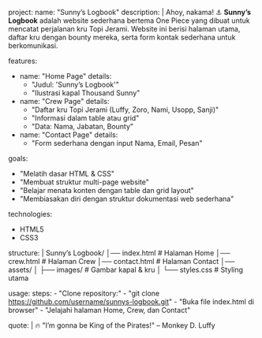 project:
  name: "Sunny’s Logbook"
  description: |
    Ahoy, nakama! ⚓
    **Sunny’s Logbook** adalah website sederhana bertema One Piece yang dibuat untuk mencatat perjalanan kru Topi Jerami. 
    Website ini berisi halaman utama, daftar kru dengan bounty mereka, serta form kontak sederhana untuk berkomunikasi.

features:
  - name: "Home Page"
    details:
      - "Judul: 'Sunny’s Logbook'"
      - "Ilustrasi kapal Thousand Sunny"
  - name: "Crew Page"
    details:
      - "Daftar kru Topi Jerami (Luffy, Zoro, Nami, Usopp, Sanji)"
      - "Informasi dalam table atau grid"
      - "Data: Nama, Jabatan, Bounty"
  - name: "Contact Page"
    details:
      - "Form sederhana dengan input Nama, Email, Pesan"

goals:
  - "Melatih dasar HTML & CSS"
  - "Membuat struktur multi-page website"
  - "Belajar menata konten dengan table dan grid layout"
  - "Membiasakan diri dengan struktur dokumentasi web sederhana"

technologies:
  - HTML5
  - CSS3

structure: |
  Sunny’s Logbook/
  │── index.html        # Halaman Home
  │── crew.html         # Halaman Crew
  │── contact.html      # Halaman Contact
  │── assets/
  │    ├── images/      # Gambar kapal & kru
  │    └── styles.css   # Styling utama

usage:
  steps:
    - "Clone repository:"
    - "git clone https://github.com/username/sunnys-logbook.git"
    - "Buka file index.html di browser"
    - "Jelajahi halaman Home, Crew, dan Contact"

quote: |
  🔥 "I’m gonna be King of the Pirates!" – Monkey D. Luffy


